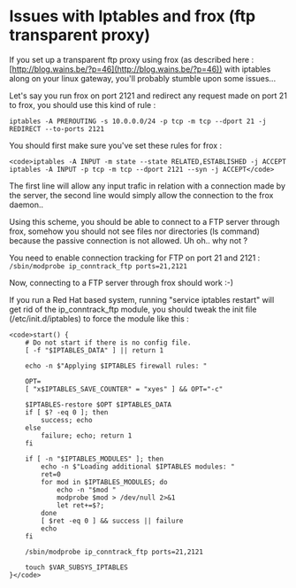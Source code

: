 # Issues with Iptables and frox (ftp transparent proxy)

If you set up a transparent ftp proxy using frox (as described here : [http://blog.wains.be/?p=46](http://blog.wains.be/?p=46)) with iptables along on your linux gateway, you'll probably stumble upon some issues...



Let's say you run frox on port 2121 and redirect any request made on port 21 to frox, you should use this kind of rule : 

`iptables -A PREROUTING -s 10.0.0.0/24 -p tcp -m tcp --dport 21 -j REDIRECT --to-ports 2121`

You should first make sure you've set these rules for frox :


    
    <code>iptables -A INPUT -m state --state RELATED,ESTABLISHED -j ACCEPT
    iptables -A INPUT -p tcp -m tcp --dport 2121 --syn -j ACCEPT</code>



The first line will allow any input trafic in relation with a connection made by the server, the second line would simply allow the connection to the frox daemon..

Using this scheme, you should be able to connect to a FTP server through frox, somehow you should not see files nor directories (ls command) because the passive connection is not allowed. Uh oh.. why not ?

You need to enable connection tracking for FTP on port 21 and 2121 :
`/sbin/modprobe ip_conntrack_ftp ports=21,2121`

Now, connecting to a FTP server through frox should work :-)

If you run a Red Hat based system, running "service iptables restart" will get rid of the ip_conntrack_ftp module, you should tweak the init file (/etc/init.d/iptables) to force the module like this :


    
    <code>start() {
        # Do not start if there is no config file.
        [ -f "$IPTABLES_DATA" ] || return 1
    
        echo -n $"Applying $IPTABLES firewall rules: "
    
        OPT=
        [ "x$IPTABLES_SAVE_COUNTER" = "xyes" ] && OPT="-c"
    
        $IPTABLES-restore $OPT $IPTABLES_DATA
        if [ $? -eq 0 ]; then
            success; echo
        else
            failure; echo; return 1
        fi
    
        if [ -n "$IPTABLES_MODULES" ]; then
            echo -n $"Loading additional $IPTABLES modules: "
            ret=0
            for mod in $IPTABLES_MODULES; do
                echo -n "$mod "
                modprobe $mod > /dev/null 2>&1
                let ret+=$?;
            done
            [ $ret -eq 0 ] && success || failure
            echo
        fi
    
        /sbin/modprobe ip_conntrack_ftp ports=21,2121
    
        touch $VAR_SUBSYS_IPTABLES
    }</code>



